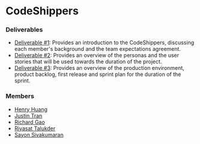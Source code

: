 # CodeShippers

### Deliverables

- [Deliverable #1](deliverables/CSCC01_Team03_Deliverable01.pdf): Provides an introduction to the CodeShippers, discussing each member's background and the team expectations agreement.
- [Deliverable #2](deliverables/CSCC01_Team03_Deliverable02.pdf): Provides an overview of the personas and the user stories that will be used towards the duration of the project.
- [Deliverable #3](deliverables/CSCC01_Team03_Deliverable3.pdf): Provides an overview of the production environment, product backlog, first release and sprint plan for the duration of the sprint.
### Members

- [Henry Huang](https://github.com/henryhhuang)
- [Justin Tran](https://github.com/DapperQuokka)
- [Richard Gao](https://github.com/Specttt)
- [Riyasat Talukder](https://github.com/RiyasatTalukder)
- [Sayon Sivakumaran](https://github.com/sayonsivakumaran)
